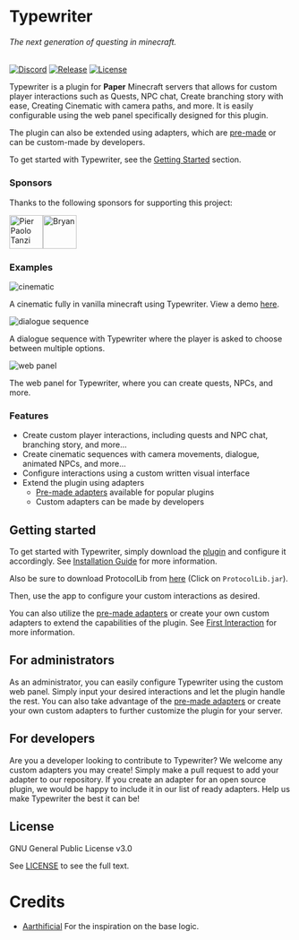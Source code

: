 # Typewriter

###### The next generation of questing in minecraft.

[![Discord](https://img.shields.io/discord/1054708062520360960?label=discord&logo=discord&logoColor=white)](https://discord.gg/HtbKyuDDBw)
[![Release](https://img.shields.io/github/v/release/gabber235/Typewriter?include_prereleases&logo=github)](https://github.com/gabber235/TypeWriter/releases)
[![License](https://img.shields.io/github/license/gabber235/Typewriter?logo=github)](LICENSE)

Typewriter is a plugin for **Paper** Minecraft servers that allows for custom player interactions such as Quests,
NPC chat, Create branching story with ease, Creating Cinematic with camera paths, and more. It is easily configurable using the web panel specifically
designed for this plugin.

The plugin can also be extended using adapters, which are [pre-made](https://gabber235.github.io/TypeWriter/docs/adapters#pre-made-adapters) or can be custom-made by developers.

To get started with Typewriter, see the [Getting Started](#getting-started) section.

### Sponsors

Thanks to the following sponsors for supporting this project:
<!-- sponsors --><a href="https://github.com/oOBetaOo"><img src="https://github.com/oOBetaOo.png" width="60px" alt="Pier Paolo Tanzi" /></a><a href="https://github.com/DevComicHD"><img src="https://github.com/DevComicHD.png" width="60px" alt="Bryan" /></a><!-- sponsors -->

### Examples

![cinematic](readme/cinematic.gif)

A cinematic fully in vanilla minecraft using Typewriter. View a demo [here](https://youtu.be/1pGBtJleEuQ).

![dialogue sequence](readme/chat-messages.gif)

A dialogue sequence with Typewriter where the player is asked to choose between multiple options.

![web panel](readme/typewrite-interface-demo.png)

The web panel for Typewriter, where you can create quests, NPCs, and more.

### Features

- Create custom player interactions, including quests and NPC chat, branching story, and more...
- Create cinematic sequences with camera movements, dialogue, animated NPCs, and more...
- Configure interactions using a custom written visual interface
- Extend the plugin using adapters
  - [Pre-made adapters](https://gabber235.github.io/TypeWriter/docs/adapters#pre-made-adapters) available for popular plugins
  - Custom adapters can be made by developers

## Getting started

To get started with Typewriter, simply download the [plugin](https://github.com/gabber235/TypeWriter/releases) and configure it accordingly. 
See [Installation Guide](https://gabber235.github.io/TypeWriter/docs/installation-guide) for more information.

Also be sure to download ProtocolLib from [here](https://ci.dmulloy2.net/job/ProtocolLib/lastSuccessfulBuild/) (Click on `ProtocolLib.jar`).

Then, use the app to configure your custom interactions as desired.

You can also utilize the [pre-made adapters](https://gabber235.github.io/TypeWriter/docs/adapters#pre-made-adapters) or create your own custom adapters to extend the
capabilities of the plugin. See [First Interaction](https://gabber235.github.io/TypeWriter/docs/first-interaction) for more information.

## For administrators

As an administrator, you can easily configure Typewriter using the custom web panel. 
Simply input your desired interactions and let the plugin handle the rest. 
You can also take advantage of the [pre-made adapters](https://gabber235.github.io/TypeWriter/docs/adapters#pre-made-adapters) or create your own custom
adapters to further customize the plugin for your server.

## For developers

Are you a developer looking to contribute to Typewriter? We welcome any custom adapters you may create! Simply make a
pull request to add your adapter to our repository. If you create an adapter for an open source plugin, we would be
happy to include it in our list of ready adapters. Help us make Typewriter the best it can be!


## License
GNU General Public License v3.0

See [LICENSE](LICENSE) to see the full text.

# Credits

- [Aarthificial](https://www.youtube.com/@aarthificial) For the inspiration on the base logic.
